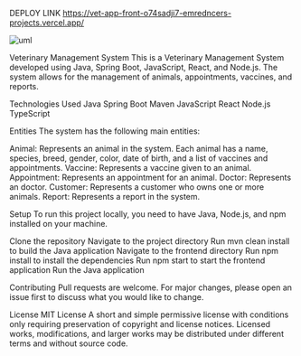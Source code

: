 DEPLOY LINK
https://vet-app-front-o74sadji7-emredncers-projects.vercel.app/

![uml](https://github.com/emredncer/VetAppFullStack/assets/108138943/f2c9cc2f-1a57-4c4a-a338-c332698a5640)

Veterinary Management System
This is a Veterinary Management System developed using Java, Spring Boot, JavaScript, React, and Node.js. The system allows for the management of animals, appointments, vaccines, and reports.

Technologies Used
Java
Spring Boot
Maven
JavaScript
React
Node.js
TypeScript

Entities
The system has the following main entities:

Animal: Represents an animal in the system. Each animal has a name, species, breed, gender, color, date of birth, and a list of vaccines and appointments.
Vaccine: Represents a vaccine given to an animal.
Appointment: Represents an appointment for an animal.
Doctor: Represents an doctor.
Customer: Represents a customer who owns one or more animals.
Report: Represents a report in the system.

Setup
To run this project locally, you need to have Java, Node.js, and npm installed on your machine.

Clone the repository
Navigate to the project directory
Run mvn clean install to build the Java application
Navigate to the frontend directory
Run npm install to install the dependencies
Run npm start to start the frontend application
Run the Java application

Contributing
Pull requests are welcome. For major changes, please open an issue first to discuss what you would like to change.

License
MIT License
A short and simple permissive license with conditions only requiring preservation of copyright and license notices. Licensed works, modifications, and larger works may be distributed under different terms and without source code.
